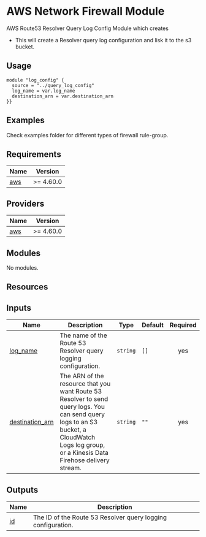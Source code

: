 #  AWS Network Firewall Module

AWS Route53 Resolver Query Log Config Module which creates

-  This will create a Resolver query log configuration and lisk it to the s3 bucket.

## Usage
```hcl
module "log_config" {
  source = "../query_log_config"
  log_name = var.log_name
  destination_arn = var.destination_arn
}}
```
## Examples

Check examples folder for different types of firewall rule-group.

<!-- BEGIN_TF_DOCS -->
## Requirements

| Name | Version |
|------|---------|
| <a name="requirement_aws"></a> [aws](#requirement\_aws) | >= 4.60.0 |

## Providers

| Name | Version |
|------|---------|
| <a name="provider_aws"></a> [aws](#provider\_aws) | >= 4.60.0 |

## Modules

No modules.

## Resources


## Inputs

| Name | Description | Type | Default | Required |
|------|-------------|------|---------|:--------:|
| <a name="Input_log_name"></a> [log\_name](#input\_log\_name) | The name of the Route 53 Resolver query logging configuration. | `string` | `[]` | yes |
| <a name="input_destination_arn"></a> [destination\_arn](#input\_destination\_arn) | The ARN of the resource that you want Route 53 Resolver to send query logs. You can send query logs to an S3 bucket, a CloudWatch Logs log group, or a Kinesis Data Firehose delivery stream. | `string` | `""` | yes |


## Outputs

| Name | Description |
|------|-------------|
| <a name="output_id"></a> [id](#output\_id) | The ID of the Route 53 Resolver query logging configuration. |
<!-- END_TF_DOCS -->